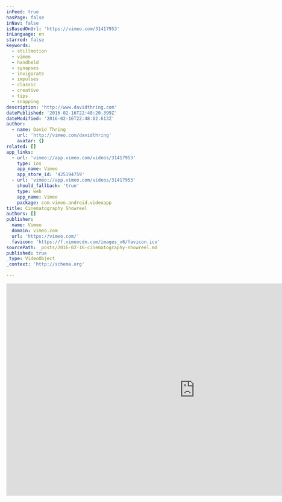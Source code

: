 ```yaml
---
inFeed: true
hasPage: false
inNav: false
isBasedOnUrl: 'https://vimeo.com/31417953'
inLanguage: en
starred: false
keywords:
  - stillmotion
  - vimeo
  - handheld
  - synapses
  - invigorate
  - impulses
  - classic
  - creative
  - tips
  - snapping
description: 'http://www.davidthring.com'
datePublished: '2016-02-16T22:48:20.399Z'
dateModified: '2016-02-16T22:48:02.613Z'
author:
  - name: David Thring
    url: 'http://vimeo.com/davidthring'
    avatar: {}
related: []
app_links:
  - url: 'vimeo://app.vimeo.com/videos/31417953'
    type: ios
    app_name: Vimeo
    app_store_id: '425194759'
  - url: 'vimeo://app.vimeo.com/videos/31417953'
    should_fallback: 'true'
    type: web
    app_name: Vimeo
    package: com.vimeo.android.videoapp
title: Cinematography Showreel
authors: []
publisher:
  name: Vimeo
  domain: vimeo.com
  url: 'https://vimeo.com/'
  favicon: 'https://f.vimeocdn.com/images_v6/favicon.ico'
sourcePath: _posts/2016-02-16-cinematography-showreel.md
published: true
_type: VideoObject
_context: 'http://schema.org'

---
```

<iframe src="https://cdn.embedly.com/widgets/media.html?src=https%3A%2F%2Fplayer.vimeo.com%2Fvideo%2F31417953&amp;url=https%3A%2F%2Fvimeo.com%2F31417953&amp;image=http%3A%2F%2Fi.vimeocdn.com%2Fvideo%2F479482505_1280.jpg&amp;key=b7d04c9b404c499eba89ee7072e1c4f7&amp;type=text%2Fhtml&amp;schema=vimeo" width="1000" height="563" scrolling="no" frameborder="0" allowfullscreen="allowfullscreen" style=""></iframe>